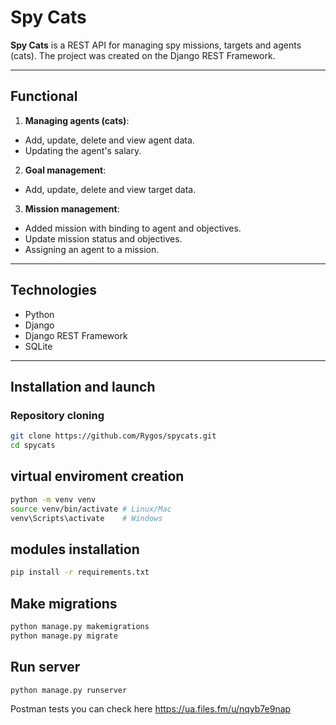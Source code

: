 # Spy Cats 

**Spy Cats** is a REST API for managing spy missions, targets and agents (cats). The project was created on the Django REST Framework.

---

##  Functional

1. **Managing agents (cats)**:
 - Add, update, delete and view agent data.
 - Updating the agent's salary.

2. **Goal management**:
 - Add, update, delete and view target data.

3. **Mission management**:
 - Added mission with binding to agent and objectives.
 - Update mission status and objectives.
 - Assigning an agent to a mission.

---

## Technologies

- Python 
- Django 
- Django REST Framework
- SQLite

---

## Installation and launch

### **Repository cloning**
```bash
git clone https://github.com/Rygos/spycats.git
cd spycats
```

## virtual enviroment creation
```bash
python -m venv venv
source venv/bin/activate # Linux/Mac
venv\Scripts\activate    # Windows
```

## modules installation 
```bash
pip install -r requirements.txt
```

## Make migrations 
```bash
python manage.py makemigrations
python manage.py migrate
```

## Run server
```bash
python manage.py runserver
```

Postman tests you can check here https://ua.files.fm/u/nqyb7e9nap
